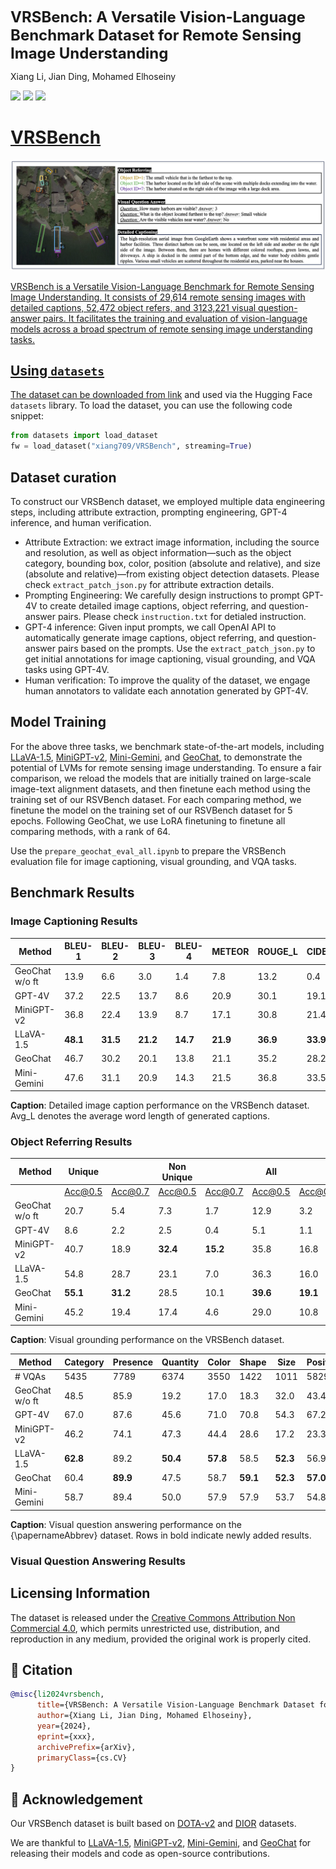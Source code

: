 
<font size='5'>**VRSBench: A Versatile Vision-Language Benchmark Dataset for Remote Sensing Image Understanding**</font>

Xiang Li, Jian Ding, Mohamed Elhoseiny

<a href='https://vrsbench.github.io'><img src='https://img.shields.io/badge/Project-Page-Green'></a> <a href='https://arxiv.org/abs/2406.12384'><img src='https://img.shields.io/badge/Paper-Arxiv-red'></a>  <a href='https://huggingface.co/datasets/xiang709/VRSBench'><img src='https://img.shields.io/badge/%F0%9F%A4%97%20Hugging%20Face-Spaces-blue'>

# VRSBench
<center>
    <img src="fig_example.png" alt="VRSBench is a Versatile Vision-Language Benchmark for Remote Sensing Image Understanding.">
</center>

VRSBench is a Versatile Vision-Language Benchmark for Remote Sensing Image Understanding. It consists of 29,614 remote sensing images with detailed captions, 52,472 object refers, and 3123,221 visual question-answer pairs. It facilitates the training and evaluation of vision-language models across a broad spectrum of remote sensing image understanding tasks. 

## Using `datasets`

The dataset can be downloaded from [link](https://huggingface.co/datasets/xiang709/VRSBench) and used via the Hugging Face `datasets` library. To load the dataset, you can use the following code snippet:

```python
from datasets import load_dataset
fw = load_dataset("xiang709/VRSBench", streaming=True)
```

## Dataset curation
To construct our VRSBench dataset, we employed multiple data engineering steps, including attribute
extraction, prompting engineering, GPT-4 inference, and human verification. 

- Attribute Extraction: we extract image information, including the source and resolution, as well as object information—such as the object category, bounding box, color, position (absolute and relative), and size (absolute and relative)—from existing object detection datasets. Please check ```extract_patch_json.py``` for attribute extraction details.
- Prompting Engineering: We carefully design instructions to prompt GPT-4V to create detailed image captions, object referring, and question-answer pairs. Please check ```instruction.txt``` for detialed instruction.
- GPT-4 inference: Given input prompts, we call OpenAI API to automatically generate image captions, object referring, and question-answer pairs based on the prompts. Use the ```extract_patch_json.py``` to get initial annotations for image captioning, visual grounding, and VQA tasks using GPT-4V.
- Human verification: To improve the quality of the dataset, we engage human annotators to validate each annotation generated by GPT-4V.


## Model Training
For the above three tasks, we benchmark state-of-the-art models, including [LLaVA-1.5](https://github.com/haotian-liu/LLaVA), [MiniGPT-v2](https://github.com/Vision-CAIR/MiniGPT-4), [Mini-Gemini](https://github.com/dvlab-research/MGM), and [GeoChat](https://github.com/mbzuai-oryx/GeoChat), to demonstrate the potential of LVMs for remote sensing image understanding. To ensure a fair comparison, we reload the models that are initially trained on large-scale image-text alignment datasets, and then finetune each method using the training set of our RSVBench dataset. For each comparing method, we finetune the model on the training set of our RSVBench dataset for 5 epochs. Following GeoChat, we use LoRA finetuning to finetune all comparing methods, with a rank of 64. 

Use the ```prepare_geochat_eval_all.ipynb``` to prepare the VRSBench evaluation file for image captioning, visual grounding, and VQA tasks.

## Benchmark Results
### Image Captioning Results

| Method                   | BLEU-1 | BLEU-2 | BLEU-3 | BLEU-4 | METEOR | ROUGE_L | CIDEr | Avg_L |
|--------------------------|--------|--------|--------|--------|--------|---------|-------|-------|
| GeoChat w/o ft       | 13.9   | 6.6    | 3.0    | 1.4    | 7.8    | 13.2    | 0.4   | 36    |
| GPT-4V               | 37.2   | 22.5   | 13.7   | 8.6    | 20.9   | 30.1    | 19.1  | 67    |
| MiniGPT-v2           | 36.8   | 22.4   | 13.9   | 8.7    | 17.1   | 30.8    | 21.4  | 37    |
| LLaVA-1.5            | **48.1** | **31.5** | **21.2** | **14.7** | **21.9** | **36.9** | **33.9** | 49    |
| GeoChat              | 46.7   | 30.2   | 20.1   | 13.8   | 21.1   | 35.2    | 28.2  | 52    |
Mini-Gemini     | 47.6   | 31.1   | 20.9   | 14.3   | 21.5   | 36.8    | 33.5  | 47    |

**Caption**: Detailed image caption performance on the VRSBench dataset. Avg\_L denotes the average word length of generated captions.

### Object Referring Results

| Method                        | Unique       |          | Non Unique  |          | All       |          |
|-------------------------------|--------------|----------|-------------|----------|-----------|----------|
|                               | Acc@0.5      | Acc@0.7  | Acc@0.5     | Acc@0.7  | Acc@0.5   | Acc@0.7  |
| GeoChat w/o ft      | 20.7             | 5.4    | 7.3              | 1.7    | 12.9              | 3.2    |
| GPT-4V                  | 8.6              | 2.2    | 2.5              | 0.4    | 5.1               | 1.1    |
| MiniGPT-v2          | 40.7             | 18.9   | **32.4**         | **15.2** | 35.8             | 16.8   |
| LLaVA-1.5           | 54.8             | 28.7   | 23.1             | 7.0    | 36.3              | 16.0   |
| GeoChat             | **55.1**         | **31.2** | 28.5           | 10.1   | **39.6**          | **19.1** |
| Mini-Gemini         | 45.2             | 19.4   | 17.4             | 4.6    | 29.0              | 10.8   |

**Caption**: Visual grounding performance on the VRSBench dataset. 

| Method                  | Category | Presence | Quantity | Color | Shape | Size | Position | Direction | Scene | Reasoning | Avg.  |
|-------------------------|----------|----------|----------|-------|-------|------|----------|-----------|-------|-----------|-------|
| # VQAs                  | 5435     | 7789     | 6374     | 3550  | 1422  | 1011 | 5829     | 477       | 4620  | 902       |       |
| GeoChat w/o ft      | 48.5     | 85.9     | 19.2     | 17.0  | 18.3  | 32.0 | 43.4     | 42.1      | 44.2  | 57.4      | 40.8  |
| GPT-4V                  | 67.0     | 87.6     | 45.6     | 71.0  | 70.8  | 54.3 | 67.2     | 50.7      | 69.8  | 72.4      | 65.6  |
| MiniGPT-v2          | 46.2     | 74.1     | 47.3     | 44.4  | 28.6  | 17.2 | 23.3     | 15.3      | 38.7  | 36.3      | 37.1  |
| LLaVA-1.5           | **62.8** | 89.2     | **50.4** | **57.8** | 58.5 | **52.3** | 56.9     | **50.7** | **66.0** | **64.9** | **60.9** |
| GeoChat             | 60.4     | **89.9** | 47.5     | 58.7  | **59.1** | **52.3** | **57.0** | 50.3      | 66.1  | **64.9** | 60.6  |
| Mini-Gemini         | 58.7     | 89.4     | 50.0     | 57.9  | 57.9  | 53.7 | 54.8     | 50.1      | 65.0  | 64.3      | 60.2  |

**Caption**: Visual question answering performance on the {\papernameAbbrev} dataset. Rows in bold indicate newly added results.


### Visual Question Answering Results

## Licensing Information
The dataset is released under the [Creative Commons Attribution Non Commercial 4.0](https://creativecommons.org/licenses/by-nc/4.0/deed.en), which permits unrestricted use, distribution, and reproduction in any medium, provided the original work is properly cited.

## 📜 Citation

```bibtex
@misc{li2024vrsbench,
      title={VRSBench: A Versatile Vision-Language Benchmark Dataset for Remote Sensing Image Understanding}, 
      author={Xiang Li, Jian Ding, Mohamed Elhoseiny},
      year={2024},
      eprint={xxx},
      archivePrefix={arXiv},
      primaryClass={cs.CV}
}  
```

## 🙏 Acknowledgement
Our VRSBench dataset is built based on [DOTA-v2](https://captain-whu.github.io/DOTA/dataset.html) and [DIOR](https://gcheng-nwpu.github.io/#Datasets) datasets.

We are thankful to [LLaVA-1.5](https://github.com/haotian-liu/LLaVA), [MiniGPT-v2](https://github.com/Vision-CAIR/MiniGPT-4), [Mini-Gemini](https://github.com/dvlab-research/MGM), and [GeoChat](https://github.com/mbzuai-oryx/GeoChat) for releasing their models and code as open-source contributions.

